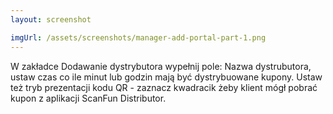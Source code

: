 ```yaml
---
layout: screenshot

imgUrl: /assets/screenshots/manager-add-portal-part-1.png
---
```


W zakładce Dodawanie dystrybutora wypełnij pole: Nazwa dystrubutora, ustaw czas co ile minut lub godzin mają być dystrybuowane kupony. Ustaw też tryb prezentacji kodu QR - zaznacz kwadracik żeby klient mógł pobrać kupon z aplikacji ScanFun Distributor.
